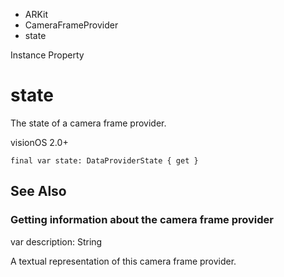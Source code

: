 

- ARKit
- CameraFrameProvider
-  state 

Instance Property

# state

The state of a camera frame provider.

visionOS 2.0+

``` source
final var state: DataProviderState { get }
```

## See Also

### Getting information about the camera frame provider

var description: String

A textual representation of this camera frame provider.

